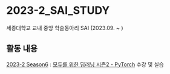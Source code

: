 # 2023-2_SAI_STUDY
세종대학교 교내 중앙 학술동아리 SAI (2023.09. ~ )


## 활동 내용
[2023-2 Season6](https://github.com/eunkk01/SAI_STUDY/tree/main/SAI_2023-2) : [모두를 위한 딥러닝 시즌2 - PyTorch](https://www.youtube.com/playlist?list=PLQ28Nx3M4JrhkqBVIXg-i5_CVVoS1UzAv) 수강 및 실습

